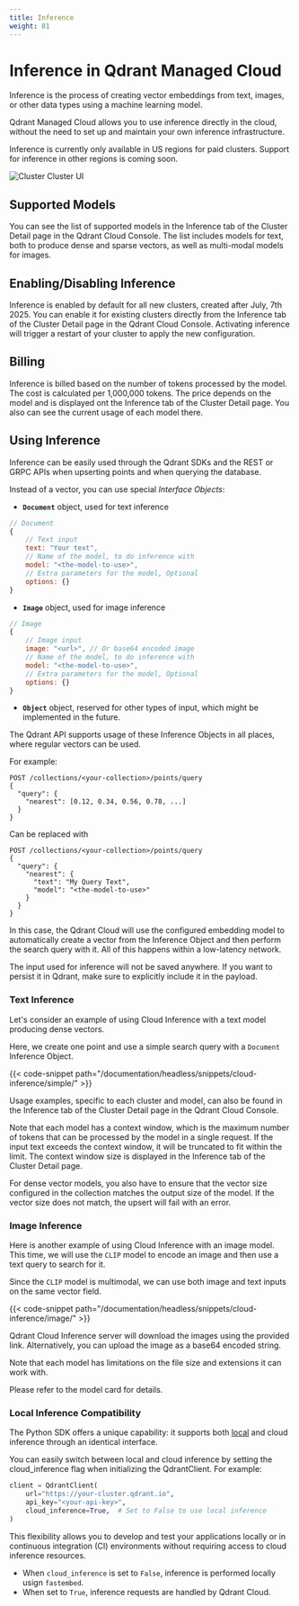 ```yaml
---
title: Inference
weight: 81
---
```


# Inference in Qdrant Managed Cloud

Inference is the process of creating vector embeddings from text, images, or other data types using a machine learning model.

Qdrant Managed Cloud allows you to use inference directly in the cloud, without the need to set up and maintain your own inference infrastructure.

<aside role="alert">
    Inference is currently only available in US regions for paid clusters. Support for inference in other regions is coming soon.
</aside>

![Cluster Cluster UI](/documentation/cloud/cloud-inference.png)

## Supported Models

You can see the list of supported models in the Inference tab of the Cluster Detail page in the Qdrant Cloud Console. The list includes models for text, both to produce dense and sparse vectors, as well as multi-modal models for images.

## Enabling/Disabling Inference

Inference is enabled by default for all new clusters, created after July, 7th 2025. You can enable it for existing clusters directly from the Inference tab of the Cluster Detail page in the Qdrant Cloud Console. Activating inference will trigger a restart of your cluster to apply the new configuration.

## Billing

Inference is billed based on the number of tokens processed by the model. The cost is calculated per 1,000,000 tokens. The price depends on the model and is displayed ont the Inference tab of the Cluster Detail page. You also can see the current usage of each model there.

## Using Inference

Inference can be easily used through the Qdrant SDKs and the REST or GRPC APIs when upserting points and when querying the database.

Instead of a vector, you can use special *Interface Objects*:

* **`Document`** object, used for text inference

```js
// Document
{
    // Text input
    text: "Your text",
    // Name of the model, to do inference with
    model: "<the-model-to-use>",
    // Extra parameters for the model, Optional
    options: {}
}
```

* **`Image`** object, used for image inference

```js
// Image
{
    // Image input
    image: "<url>", // Or base64 encoded image
    // Name of the model, to do inference with
    model: "<the-model-to-use>",
    // Extra parameters for the model, Optional
    options: {}
}
```

* **`Object`** object, reserved for other types of input, which might be implemented in the future.


The Qdrant API supports usage of these Inference Objects in all places, where regular vectors can be used.

For example:

```http
POST /collections/<your-collection>/points/query
{
  "query": {
    "nearest": [0.12, 0.34, 0.56, 0.78, ...]
  }
}
```

Can be replaced with

```http
POST /collections/<your-collection>/points/query
{
  "query": {
    "nearest": {
      "text": "My Query Text",
      "model": "<the-model-to-use>"
    }
  }
}
```

In this case, the Qdrant Cloud will use the configured embedding model to automatically create a vector from the Inference Object and then perform the search query with it. All of this happens within a low-latency network.

The input used for inference will not be saved anywhere. If you want to persist it in Qdrant, make sure to explicitly include it in the payload.


### Text Inference

Let's consider an example of using Cloud Inference with a text model producing dense vectors.

Here, we create one point and use a simple search query with a `Document` Inference Object.

{{< code-snippet path="/documentation/headless/snippets/cloud-inference/simple/" >}}

Usage examples, specific to each cluster and model, can also be found in the Inference tab of the Cluster Detail page in the Qdrant Cloud Console.

Note that each model has a context window, which is the maximum number of tokens that can be processed by the model in a single request. If the input text exceeds the context window, it will be truncated to fit within the limit. The context window size is displayed in the Inference tab of the Cluster Detail page.

For dense vector models, you also have to ensure that the vector size configured in the collection matches the output size of the model. If the vector size does not match, the upsert will fail with an error.

### Image Inference

Here is another example of using Cloud Inference with an image model. This time, we will use the `CLIP` model to encode an image and then use a text query to search for it.

Since the `CLIP` model is multimodal, we can use both image and text inputs on the same vector field.

{{< code-snippet path="/documentation/headless/snippets/cloud-inference/image/" >}}

Qdrant Cloud Inference server will download the images using the provided link. Alternatively, you can upload the image as a base64 encoded string.

Note that each model has limitations on the file size and extensions it can work with.

Please refer to the model card for details.

### Local Inference Compatibility

The Python SDK offers a unique capability: it supports both [local](/documentation/fastembed/fastembed-semantic-search/) and cloud inference through an identical interface.

You can easily switch between local and cloud inference by setting the cloud_inference flag when initializing the QdrantClient. For example:

```python
client = QdrantClient(
    url="https://your-cluster.qdrant.io",
    api_key="<your-api-key>",
    cloud_inference=True,  # Set to False to use local inference
)
```

This flexibility allows you to develop and test your applications locally or in continuous integration (CI) environments without requiring access to cloud inference resources.

* When `cloud_inference` is set to `False`, inference is performed locally usign `fastembed`.
* When set to `True`, inference requests are handled by Qdrant Cloud.
